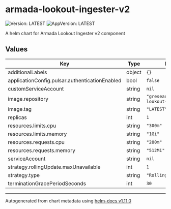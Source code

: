 # armada-lookout-ingester-v2

![Version: LATEST](https://img.shields.io/badge/Version-LATEST-informational?style=flat-square) ![AppVersion: LATEST](https://img.shields.io/badge/AppVersion-LATEST-informational?style=flat-square)

A helm chart for Armada Lookout Ingester v2 component

## Values

| Key | Type | Default | Description |
|-----|------|---------|-------------|
| additionalLabels | object | `{}` |  |
| applicationConfig.pulsar.authenticationEnabled | bool | `false` |  |
| customServiceAccount | string | `nil` |  |
| image.repository | string | `"gresearchdev/armada-lookout-ingester"` |  |
| image.tag | string | `"LATEST"` |  |
| replicas | int | `1` |  |
| resources.limits.cpu | string | `"300m"` |  |
| resources.limits.memory | string | `"1Gi"` |  |
| resources.requests.cpu | string | `"200m"` |  |
| resources.requests.memory | string | `"512Mi"` |  |
| serviceAccount | string | `nil` |  |
| strategy.rollingUpdate.maxUnavailable | int | `1` |  |
| strategy.type | string | `"RollingUpdate"` |  |
| terminationGracePeriodSeconds | int | `30` |  |

----------------------------------------------
Autogenerated from chart metadata using [helm-docs v1.11.0](https://github.com/norwoodj/helm-docs/releases/v1.11.0)
